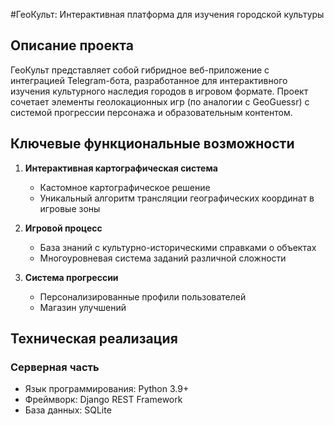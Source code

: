 #ГеоКульт: Интерактивная платформа для изучения городской культуры

## Описание проекта

ГеоКульт представляет собой гибридное веб-приложение с интеграцией Telegram-бота, разработанное для интерактивного изучения культурного наследия городов в игровом формате. Проект сочетает элементы геолокационных игр (по аналогии с GeoGuessr) с системой прогрессии персонажа и образовательным контентом.

## Ключевые функциональные возможности

1. **Интерактивная картографическая система**
   - Кастомное картографическое решение 
   - Уникальный алгоритм трансляции географических координат в игровые зоны

2. **Игровой процесс**
   - База знаний с культурно-историческими справками о объектах
   - Многоуровневая система заданий различной сложности

3. **Система прогрессии**
   - Персонализированные профили пользователей
   - Магазин улучшений

## Техническая реализация

### **Серверная часть**
- Язык программирования: Python 3.9+
- Фреймворк: Django REST Framework
- База данных: SQLite
